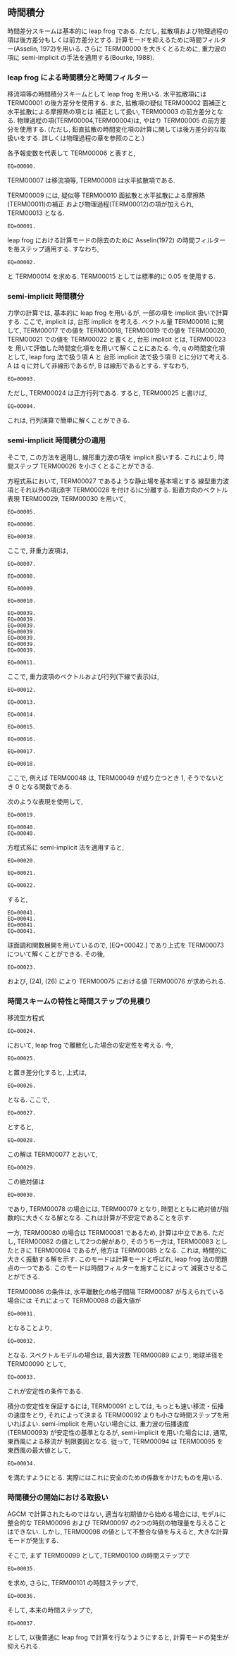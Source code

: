 ## 時間積分

時間差分スキームは基本的に leap frog である.
ただし, 拡散項および物理過程の項は後方差分もしくは前方差分とする.
計算モードを抑えるために時間フィルター(Asselin, 1972)を用いる.
さらに TERM00000 を大きくとるために,
重力波の項に semi-implicit の手法を適用する(Bourke, 1988).

### leap frog による時間積分と時間フィルター

移流項等の時間積分スキームとして leap frog を用いる.
水平拡散項には TERM00001 の後方差分を使用する.
また, 拡散項の疑似 TERM00002 面補正と水平拡散による摩擦熱の項とは
補正として扱い, TERM00003 の前方差分となる.
物理過程の項(TERM00004,TERM00004)は,
やはり TERM00005 の前方差分を使用する.
(ただし, 鉛直拡散の時間変化項の計算に関しては後方差分的な取扱いをする.
詳しくは物理過程の章を参照のこと.)

各予報変数を代表して TERM00006 と表すと,

    EQ=00000.

TERM00007 は移流項等,
TERM00008 は水平拡散項である.

TERM00009 には,
疑似等 TERM00010 面拡散と水平拡散による摩擦熱(TERM00011)の補正
および物理過程(TERM00012)の項が加えられ,
TERM00013 となる.

    EQ=00001.

leap frog における計算モードの除去のために
Asselin(1972) の時間フィルターを毎ステップ適用する.
すなわち,

    EQ=00002.

と TERM00014 を求める.
TERM00015 としては標準的に 0.05 を使用する.

### semi-implicit 時間積分

力学の計算では, 基本的に leap frog を用いるが,
一部の項を implicit 扱いで計算する.
ここで, implicit は, 台形 implicit を考える.
ベクトル量 TERM00016 に関して,
TERM00017 での値を TERM00018,
TERM00019 での値を TERM00020,
TERM00021 での値を TERM00022 と書くと,
台形 implicit とは,
TERM00023 を
用いて評価した時間変化項をを用いて解くことにあたる.
今, <span>q</span> の時間変化項として,
leap forg 法で扱う項 A と 台形 implicit 法で扱う項 B とに分けて考える.
A は <span>q</span> に対して非線形であるが, B は線形であるとする.
すなわち,

    EQ=00003.

ただし, TERM00024 は正方行列である. すると,
TERM00025
と書けば,

    EQ=00004.

これは, 行列演算で簡単に解くことができる.

### semi-implicit 時間積分の適用

そこで, この方法を適用し, 線形重力波の項を implicit 扱いする.
これにより, 時間ステップ TERM00026 を小さくとることができる.

方程式系において, TERM00027 であるような静止場を基本場とする
線型重力波項とそれ以外の項(添字 TERM00028 を付ける)に分離する.
鉛直方向のベクトル表現
TERM00029, TERM00030 を用いて,

    EQ=00005.

    EQ=00006.

    EQ=00038.

ここで, 非重力波項は,

    EQ=00007.

    EQ=00008.

    EQ=00009.

    EQ=00010.

    EQ=00039.
    EQ=00039.
    EQ=00039.
    EQ=00039.
    EQ=00039.
    EQ=00039.
    EQ=00039.

    EQ=00011.

ここで, 重力波項のベクトルおよび行列(下線で表示)は,

    EQ=00012.

    EQ=00013.

    EQ=00014.

    EQ=00015.

    EQ=00016.

    EQ=00017.

    EQ=00018.

ここで, 例えば TERM00048 は,
TERM00049 が成り立つとき 1, そうでないとき 0 となる関数である.

次のような表現を使用して,

    EQ=00019.

    EQ=00040.
    EQ=00040.

方程式系に semi-implicit 法を適用すると,

    EQ=00020.

    EQ=00021.

    EQ=00022.

すると,

    EQ=00041.
    EQ=00041.
    EQ=00041.
    EQ=00041.

球面調和関数展開を用いているので,
\[EQ=00042.\]
であり上式を TERM00073 について解くことができる.
その後,

    EQ=00023.

および, (24), (26)
により TERM00075 における値 TERM00076
が求められる.

### 時間スキームの特性と時間ステップの見積り

移流型方程式

    EQ=00024.

において, leap frog で離散化した場合の安定性を考える.
今,

    EQ=00025.

と置き差分化すると, 上式は,

    EQ=00026.

となる.
ここで,

    EQ=00027.

とすると,

    EQ=00028.

この解は TERM00077 とおいて,

    EQ=00029.

この絶対値は

    EQ=00030.

であり, TERM00078 の場合には, TERM00079 となり,
時間とともに絶対値が指数的に大きくなる解となる.
これは計算が不安定であることを示す.

一方, TERM00080 の場合は TERM00081 であるため,
計算は中立である.
ただし, TERM00082 の値として2つの解があり,
そのうち一方は, TERM00083 としたときに
TERM00084 であるが,
他方は TERM00085 となる.
これは, 時間的に大きく振動する解を示す.
このモードは計算モードと呼ばれ,
leap frog 法の問題点の一つである.
このモードは時間フィルターを施すことによって
減衰させることができる.

TERM00086 の条件は,
水平離散化の格子間隔 TERM00087 が与えられている場合には
それによって TERM00088 の最大値が

    EQ=00031.

となることより,

    EQ=00032.

となる.
スペクトルモデルの場合は, 最大波数 TERM00089 により,
地球半径を TERM00090 として,

    EQ=00033.

これが安定性の条件である.

積分の安定性を保証するには,
TERM00091 としては, もっとも速い移流・伝播の速度をとり,
それによって決まる TERM00092 よりも小さな時間ステップを用いればよい.
semi-implicit を用いない場合には, 重力波の伝播速度
(TERM00093) が安定性の基準となるが,
semi-implicit を用いた場合には, 通常, 東西風による移流が
制限要因となる.
従って, TERM00094 は TERM00095 を東西風の最大値として,

    EQ=00034.

を満たすようにとる.
実際にはこれに安全のための係数をかけたものを用いる.

### 時間積分の開始における取扱い

AGCM で計算されたものではない,
適当な初期値から始める場合には, モデルに整合的な
TERM00096 および TERM00097 の2つの時刻の物理量を与えることはできない.
しかし, TERM00098 の値として不整合な値を与えると,
大きな計算モードが発生する.

そこで, まず TERM00099 として, TERM00100 の時間ステップで

    EQ=00035.

を求め, さらに, TERM00101 の時間ステップで,

    EQ=00036.

そして, 本来の時間ステップで,

    EQ=00037.

として, 以後普通に leap frog で計算を行なうようにすると,
計算モードの発生が抑えられる.
